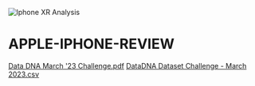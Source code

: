 ![Iphone XR Analysis](https://user-images.githubusercontent.com/122671659/227735339-d57a8d4c-bf68-40a6-9781-f380b7f56b8d.jpg)
# APPLE-IPHONE-REVIEW
[Data DNA March '23 Challenge.pdf](https://github.com/OpeyemiJagunmolu/APPLE-IPHONE-REVIEW/files/11069790/Data.DNA.March.23.Challenge.pdf)
[DataDNA Dataset Challenge - March 2023.csv](https://github.com/OpeyemiJagunmolu/APPLE-IPHONE-REVIEW/files/11069791/DataDNA.Dataset.Challenge.-.March.2023.csv)
